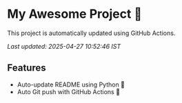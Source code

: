 # My Awesome Project 🚀

This project is automatically updated using GitHub Actions.

_Last updated: 2025-04-27 10:52:46 IST_

## Features
- Auto-update README using Python 🐍
- Auto Git push with GitHub Actions 🤖
